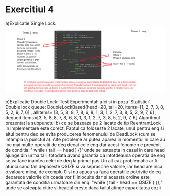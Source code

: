 # Exercitiul 4
 
a)Explicatie Single Lock:
![](Explicatii/explicatieSingleLock.bmp.png)

b)Explicatie Double Lock:
Test Experimental: aici si in poza 'Statistici'
Double lock queue:
DoubleLockBased{head=20, tail=20, items=[1, 2, 7, 3, 8, 5, 2, 9, 7, 6]
, allItems=    [3, 5, 8, 8, 7, 8, 6, 8, 1, 3, 1, 2, 7, 3, 8, 5, 2, 9, 7, 6]
, dequed Items=[3, 5, 8, 8, 7, 8, 6, 8, 1, 3, 1, 2, 7, 3, 8, 5, 2, 9, 7, 6]
Algoritmul prezentat la subpunctul b) ce se bazeaza pe 2 lacate de tip ReentrantLock in implementare este corect. 
Faptul ca foloseste 2 lacate, unul pentru enq si altul pentru deq se evita producerea fenomenului de DeadLock (cum se intampla la punctul a).
Alte probleme ar putea aparea in momentul in care au loc mai multe operatii de deq decat cele enq dar acest fenomen e prevenit
de conditia: ' while ( tail == head ) {}' unde se asteapta in cazul in care head ajunge din urma tail, totodata avand garantia ca intotdeauna operatia 
de enq se va face inaintea celei de deq la primul pas 
Un alt caz problematic ar fi atunci cand tail depaseste QSIZE si va seprascrie valorile, iar head are inca o valoare mica, de exemplu 0 
si nu apuca sa faca operatiile potrivite de eq deoarece valorile din coada vor fi inlocuite dar si aceasta ordine este garantata de conditia urmatoare din 
enq: "while ( tail - head == QSIZE ) {};" unde se asteapta citire si headul creste daca tailul atinge capacitatea cozii